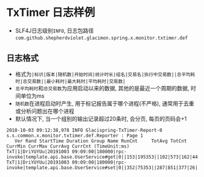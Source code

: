 # TxTimer 日志样例

* SLF4J日志级别`INFO`, 日志包路径`com.github.shepherdviolet.glacimon.spring.x.monitor.txtimer.def`

## 日志格式

* 格式为`|标识|版本|随机数|开始时间|统计时长|组名|交易名|执行中交易数||总平均耗时|总交易数||最小耗时|最大耗时|平均耗时|交易数|`
* `总平均耗时`和`总交易数`为应用启动以来的数据, 其他的是最近一个周期的数据, 时间单位为ms
* `随机数`在进程启动时产生, 用于标记报告属于哪个进程(不严格), 通常用于去重或分析问题出在哪个进程
* 默认情况下, 当一个组别的输出记录超过20条时, 会分页, 每页的页码会+1

```text
2018-10-03 09:12:38,978 INFO Glacispring-TxTimer-Report-0 s.s.common.x.monitor.txtimer.def.Reporter : Page 1
   Ver Rand StartTime Duration Group Name RunCnt     TotAvg TotCnt     CurrMin CurrMax CurrAvg CurrCnt (TimeUnit:ms)
TxT|1|DriYUYUu|20191003 09:09:00|180000|rpc-invoke|template.api.base.UserService#get|0||153|195353||102|573|162|44|
TxT|1|DriYUYUu|20191003 09:09:00|180000|rpc-invoke|template.api.base.UserService#set|0||352|75353||287|851|377|26|
```
